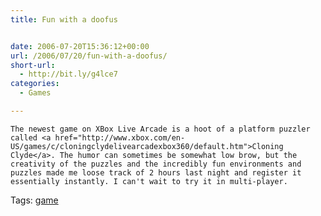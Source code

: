 ```yaml
---
title: Fun with a doofus


date: 2006-07-20T15:36:12+00:00
url: /2006/07/20/fun-with-a-doofus/
short-url:
  - http://bit.ly/g4lce7
categories:
  - Games

---
```

<div class='microid-mailto+http:sha1:8b5731b467a2679cc9b7e817c084d5d5c0a46584'>
  
    The newest game on XBox Live Arcade is a hoot of a platform puzzler called <a href="http://www.xbox.com/en-US/games/c/cloningclydelivearcadexbox360/default.htm">Cloning Clyde</a>. The humor can sometimes be somewhat low brow, but the creativity of the puzzles and the incredibly fun environments and puzzles made me loose track of 2 hours last night and register it essentially instantly. I can't wait to try it in multi-player.
  
</div>

<div class="st-post-tags">
  Tags: <a href="http://www.cavort.org/tag/game/" title="game" rel="tag">game</a><br />
</div>